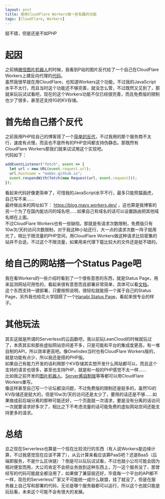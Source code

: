 ```yaml
---
layout: post
title: 使用CloudFlare Workers做一些有趣的功能
tags: [CloudFlare, Workers]
---
```


  挺不错，但是还是不如PHP<!--more-->    
  
# 起因
  之前搞[微信图片机器人](/2021/02/23/picbotpro.html)的时候，我看到P站的图片反代给了一个自己在CloudFlare Workers上建反向代理的[代码](https://pixiv.cat/reverseproxy.html)。   
  虽然我很早就在用CloudFlare，也知道Workers这个功能，不过我的JavaScript水平不太行，而且当时这个功能还不够完善，就没怎么管，不过既然又见到了，那就来玩玩试试看吧，现在的这个Workers功能不仅已经很完善，而且免费版的限制也少了很多，甚至还支持1G的KV存储。   
  
# 首先给自己搭个反代
  之前我用PHP给自己的博客搭了一个[简单的反代](/2021/01/06/proxy.html)，不过我用的那个服务商不太行，速度有点慢，而且也不是所有的PHP空间都支持伪静态。那既然有CloudFlare Workers那我们就来试试用这个实现吧。   
  代码如下：
```js
addEventListener("fetch", event => {
  let url = new URL(event.request.url);
  url.hostname = "mabbs.github.io";
  event.respondWith(fetch(new Request(url, event.request)));
});
```
  看起来代码好像更简单了，可惜我的JavaScript水平不行，最多只能照猫画虎，自己写不来……   
  最终做出来的网址如下： <https://blog.mayx.workers.dev/> ，这也算是我博客的另一个为了在国内能访问的域名吧……如果自己有域名的话可以设置路由把其他域名绑在上面。   
  不过CloudFlare Workers也有一些缺陷，那就是有请求次数限制，免费版只有10w次/天的访问次数限制，对于我这种小站还行，大一点的请求次数一阵子就用光了，相比于限流量的PHP空间，用CloudFlare Workers做这种请求比较密集的站并不合适，不过这个不限流量，如果用来代理下载比较大的文件还是挺不错的。   

# 给自己的网站搭一个Status Page吧
  我在看Workers的一些介绍时看到了一个很有意思的东西，就是Status Page，用来监测网站可用性的，看起来很有意思而且部署非常简单，具体可以看[文档](https://github.com/eidam/cf-workers-status-page#getting-started)。   
  这个东西支持一键部署，只要按照说明，很轻松就能搭一个属于自己的Status Page，另外我也给花火学园搭了一个[Hanabi Status Page](https://status.sayhuahuo.com/)，看起来很专业的样子。   
  
# 其他玩法
  其实这就是所谓的Serverless的云函数吧，我以前玩LeanCloud的时候就玩过了，本质其实和那些虚拟网站空间差不多，只是可能和平台的集成度更高，有一堆自制的API，所以效率更高吧。像OneIndex当时也有CloudFlare Workers版的，就是功能有点少，所以我还是搭的PHP版。   
  如果自己有能力开发的话利用那个KV存储其实想开发什么网站都可以，而且这个支持的语言也很多，甚至也支持PHP，就是和一般的PHP感觉不太一样……    
  比如我之前开发的[图片机器人](/2021/02/23/picbotpro.html)、[Server酱自制版](/2021/02/26/serverchancorp.html)等等都可以用CloudFlare Workers重写。   
  像这样甚至自己写一个论坛都没问题，不过免费版的限制还是挺多的，虽然1G的KV存储还是挺大的，但是10w次/天的访问还是太少了，要用的话还是不够……如果做成前后端分离的那种可能还好，一个页面就一次请求，要是没有分离的话访问一次就要请求好多次了，相比之下不考虑流量的话可能免费的虚拟网站空间还能支持更多的请求。   
  
# 总结
  总之现在Serverless也算是一个现在比较流行的东西（有人说Workers是边缘计算，不过我感觉现在应该不算了），从云计算来看应该算PaaS吧？还是BaaS（后端即服务，不是什么区块链）？倒是可以玩玩试试看，不过也就小公司可能会因为相对便宜而用，大公司肯定不会把业务放到这种东西上，万一这个服务没了，那曾经写的代码可能就全都没用了，如果做了兼容层还好，毕竟每一个平台的API都不一样，现在的Serverless厂家又不可能统一成什么联盟，挂了就没了，但是在服务器上自己写和部署的代码，无论是哪个服务器都可以运行，所以这个也就只能是玩玩看，未来这个可能不会有很大的发展。

